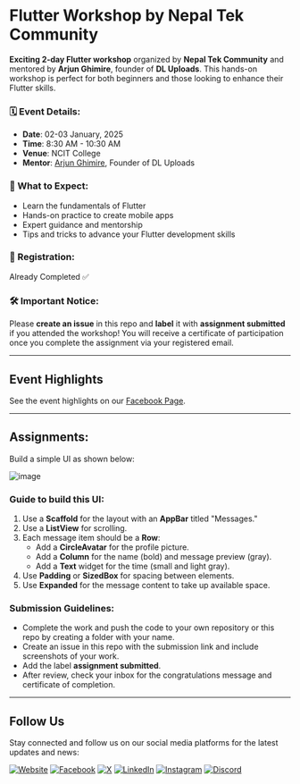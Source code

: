 # Flutter Workshop by Nepal Tek Community

**Exciting 2-day Flutter workshop** organized by **Nepal Tek Community** and mentored by **Arjun Ghimire**, founder of **DL Uploads**. This hands-on workshop is perfect for both beginners and those looking to enhance their Flutter skills.

### 🗓️ Event Details:

- **Date**: 02-03 January, 2025
- **Time**: 8:30 AM - 10:30 AM
- **Venue**: NCIT College
- **Mentor**: [Arjun Ghimire](https://www.linkedin.com/in/arjunghimire01/), Founder of DL Uploads

### 🚀 What to Expect:
- Learn the fundamentals of Flutter
- Hands-on practice to create mobile apps
- Expert guidance and mentorship
- Tips and tricks to advance your Flutter development skills

### 📝 Registration:

Already Completed ✅

### 🛠️ Important Notice:

Please **create an issue** in this repo and **label** it with **assignment submitted** if you attended the workshop! You will receive a certificate of participation once you complete the assignment via your registered email.

---

## Event Highlights

See the event highlights on our [Facebook Page](https://www.facebook.com/NepalTekComm).

---

## Assignments:

Build a simple UI as shown below:

![image](https://github.com/user-attachments/assets/47c3d8a2-2508-426f-a487-d8cd43397a7f)

### **Guide to build this UI**:
1. Use a **Scaffold** for the layout with an **AppBar** titled "Messages."
2. Use a **ListView** for scrolling.
3. Each message item should be a **Row**:
   - Add a **CircleAvatar** for the profile picture.
   - Add a **Column** for the name (bold) and message preview (gray).
   - Add a **Text** widget for the time (small and light gray).
4. Use **Padding** or **SizedBox** for spacing between elements.
5. Use **Expanded** for the message content to take up available space.

### **Submission Guidelines**:
- Complete the work and push the code to your own repository or this repo by creating a folder with your name.
- Create an issue in this repo with the submission link and include screenshots of your work.
- Add the label **assignment submitted**.
- After review, check your inbox for the congratulations message and certificate of completion.

---

## Follow Us

Stay connected and follow us on our social media platforms for the latest updates and news:

[![Website](https://img.shields.io/badge/Website-00A9E0?style=flat&logo=google-chrome&logoColor=white)](https://tekcommunity.ncit.edu.np/) 
[![Facebook](https://img.shields.io/badge/Facebook-4267B2?style=flat&logo=facebook&logoColor=white)](https://www.facebook.com/NepalTekComm) 
[![X](https://img.shields.io/badge/X-1DA1F2?style=flat&logo=x&logoColor=white)](https://x.com/NepalTekComm) 
[![LinkedIn](https://img.shields.io/badge/LinkedIn-0077B5?style=flat&logo=linkedin&logoColor=white)](https://www.linkedin.com/company/NepalTekComm) 
[![Instagram](https://img.shields.io/badge/Instagram-E4405F?style=flat&logo=instagram&logoColor=white)](https://www.instagram.com/NepalTekComm) 
[![Discord](https://img.shields.io/badge/Discord-7289DA?style=flat&logo=discord&logoColor=white)](http://bit.ly/ntc-discord)
